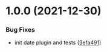 # 1.0.0 (2021-12-30)


### Bug Fixes

* init date plugin and tests ([3efa491](https://github.com/horprogs/Just-validate-plugin-date/commit/3efa49143f44b6213f711d148ab12ad521434dde))
